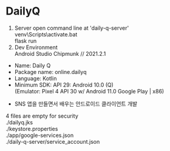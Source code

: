 # DailyQ
1. Server
  open command line at 'daily-q-server'  
  venv\Scripts\activate.bat  
  flask run  
2. Dev Environment  
  Android Studio Chipmunk // 2021.2.1  
  * Name: Daily Q  
  * Package name: online.dailyq  
  * Language: Kotlin  
  * Minimum SDK: API 29: Android 10.0 (Q)  
   (Emulator: Pixel 4 API 30 w/ Android 11.0 Google Play | x86)

- SNS 앱을 만들면서 배우는 안드로이드 클라이언트 개발  

4 files are empty for security  
./dailyq.jks  
./keystore.properties  
./app/google-services.json  
./daily-q-server/service_account.json  
